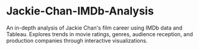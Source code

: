 # Jackie-Chan-IMDb-Analysis
An in-depth analysis of Jackie Chan's film career using IMDb data and Tableau. Explores trends in movie ratings, genres, audience reception, and production companies through interactive visualizations.
